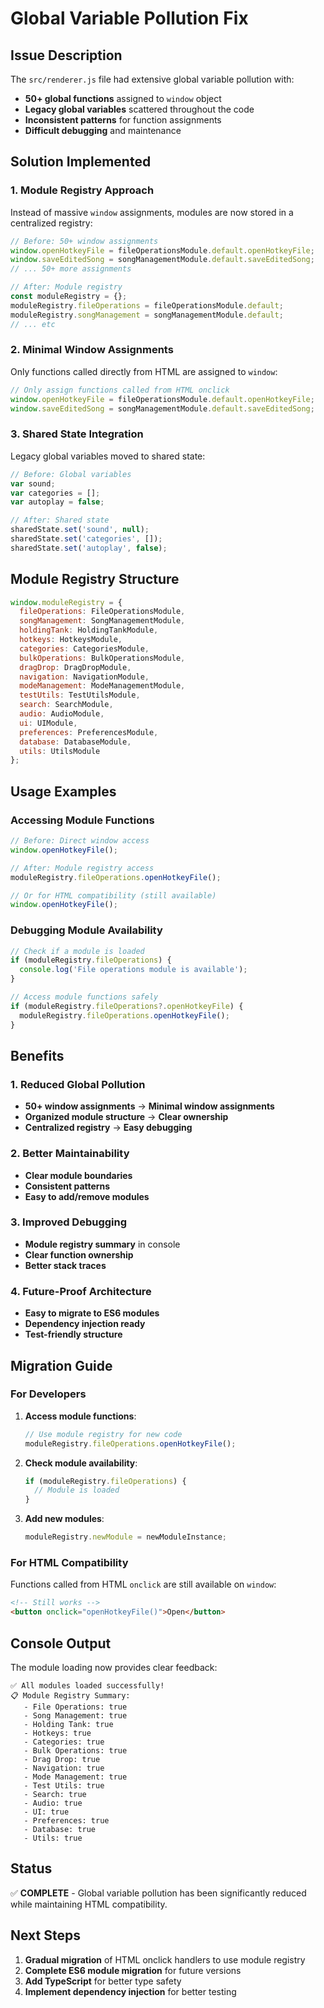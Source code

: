 # Global Variable Pollution Fix

## Issue Description

The `src/renderer.js` file had extensive global variable pollution with:
- **50+ global functions** assigned to `window` object
- **Legacy global variables** scattered throughout the code
- **Inconsistent patterns** for function assignments
- **Difficult debugging** and maintenance

## Solution Implemented

### 1. **Module Registry Approach**
Instead of massive `window` assignments, modules are now stored in a centralized registry:

```javascript
// Before: 50+ window assignments
window.openHotkeyFile = fileOperationsModule.default.openHotkeyFile;
window.saveEditedSong = songManagementModule.default.saveEditedSong;
// ... 50+ more assignments

// After: Module registry
const moduleRegistry = {};
moduleRegistry.fileOperations = fileOperationsModule.default;
moduleRegistry.songManagement = songManagementModule.default;
// ... etc
```

### 2. **Minimal Window Assignments**
Only functions called directly from HTML are assigned to `window`:

```javascript
// Only assign functions called from HTML onclick
window.openHotkeyFile = fileOperationsModule.default.openHotkeyFile;
window.saveEditedSong = songManagementModule.default.saveEditedSong;
```

### 3. **Shared State Integration**
Legacy global variables moved to shared state:

```javascript
// Before: Global variables
var sound;
var categories = [];
var autoplay = false;

// After: Shared state
sharedState.set('sound', null);
sharedState.set('categories', []);
sharedState.set('autoplay', false);
```

## Module Registry Structure

```javascript
window.moduleRegistry = {
  fileOperations: FileOperationsModule,
  songManagement: SongManagementModule,
  holdingTank: HoldingTankModule,
  hotkeys: HotkeysModule,
  categories: CategoriesModule,
  bulkOperations: BulkOperationsModule,
  dragDrop: DragDropModule,
  navigation: NavigationModule,
  modeManagement: ModeManagementModule,
  testUtils: TestUtilsModule,
  search: SearchModule,
  audio: AudioModule,
  ui: UIModule,
  preferences: PreferencesModule,
  database: DatabaseModule,
  utils: UtilsModule
};
```

## Usage Examples

### Accessing Module Functions

```javascript
// Before: Direct window access
window.openHotkeyFile();

// After: Module registry access
moduleRegistry.fileOperations.openHotkeyFile();

// Or for HTML compatibility (still available)
window.openHotkeyFile();
```

### Debugging Module Availability

```javascript
// Check if a module is loaded
if (moduleRegistry.fileOperations) {
  console.log('File operations module is available');
}

// Access module functions safely
if (moduleRegistry.fileOperations?.openHotkeyFile) {
  moduleRegistry.fileOperations.openHotkeyFile();
}
```

## Benefits

### 1. **Reduced Global Pollution**
- **50+ window assignments** → **Minimal window assignments**
- **Organized module structure** → **Clear ownership**
- **Centralized registry** → **Easy debugging**

### 2. **Better Maintainability**
- **Clear module boundaries**
- **Consistent patterns**
- **Easy to add/remove modules**

### 3. **Improved Debugging**
- **Module registry summary** in console
- **Clear function ownership**
- **Better stack traces**

### 4. **Future-Proof Architecture**
- **Easy to migrate to ES6 modules**
- **Dependency injection ready**
- **Test-friendly structure**

## Migration Guide

### For Developers

1. **Access module functions**:
   ```javascript
   // Use module registry for new code
   moduleRegistry.fileOperations.openHotkeyFile();
   ```

2. **Check module availability**:
   ```javascript
   if (moduleRegistry.fileOperations) {
     // Module is loaded
   }
   ```

3. **Add new modules**:
   ```javascript
   moduleRegistry.newModule = newModuleInstance;
   ```

### For HTML Compatibility

Functions called from HTML `onclick` are still available on `window`:

```html
<!-- Still works -->
<button onclick="openHotkeyFile()">Open</button>
```

## Console Output

The module loading now provides clear feedback:

```
✅ All modules loaded successfully!
📋 Module Registry Summary:
   - File Operations: true
   - Song Management: true
   - Holding Tank: true
   - Hotkeys: true
   - Categories: true
   - Bulk Operations: true
   - Drag Drop: true
   - Navigation: true
   - Mode Management: true
   - Test Utils: true
   - Search: true
   - Audio: true
   - UI: true
   - Preferences: true
   - Database: true
   - Utils: true
```

## Status

✅ **COMPLETE** - Global variable pollution has been significantly reduced while maintaining HTML compatibility.

## Next Steps

1. **Gradual migration** of HTML onclick handlers to use module registry
2. **Complete ES6 module migration** for future versions
3. **Add TypeScript** for better type safety
4. **Implement dependency injection** for better testing 